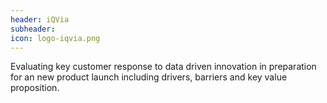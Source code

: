 ```yaml
---
header: iQVia
subheader: 
icon: logo-iqvia.png
---
```

Evaluating key customer response to data driven innovation in preparation for an new product launch including drivers, barriers and key value proposition.
